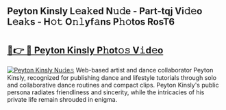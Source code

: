## Peyton Kinsly L𝚎a𝚔ed N𝚞𝚍e - Part-tqj Vi𝚍𝚎o L𝚎a𝚔s - H𝚘𝚝 O𝚗𝚕yf𝚊ns P𝚑𝚘tos RosT6

# <h2><a href="http://kf1qkf.oniu.top/?m=Peyton+Kinsly">🔗👉 🔴 Peyton Kinsly P𝚑ot𝚘𝚜 V𝚒d𝚎o</a></h2>

[![Peyton Kinsly Nu𝚍e𝚜](https://i.imgur.com/0qMVB7G.gif)](http://kf1qkf.oniu.top/?m=Peyton+Kinsly)
Web-based artist and dance collaborator Peyton Kinsly, recognized for publishing dance and lifestyle tutorials through solo and collaborative dance routines and compact clips. Peyton Kinsly's public persona radiates friendliness and sincerity, while the intricacies of his private life remain shrouded in enigma.  
